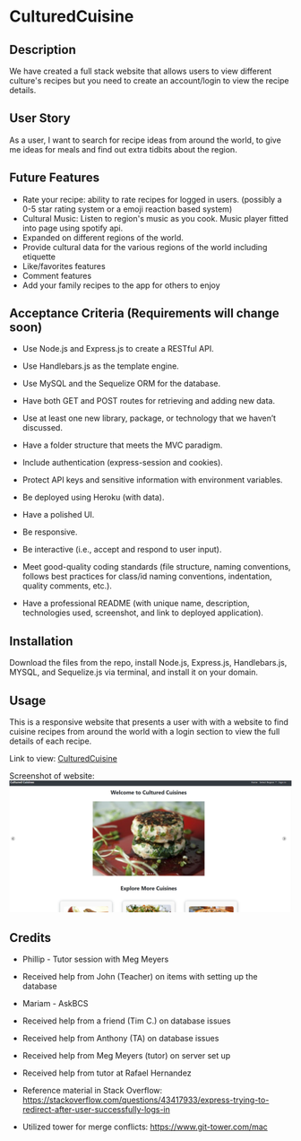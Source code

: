 # CulturedCuisine

## Description

We have created a full stack website that allows users to view different culture's recipes but you need to create an account/login to view the recipe details.

## User Story

As a user,
I want to search for recipe ideas from around the world,
to give me ideas for meals and find out extra tidbits about the region.

## Future Features

* Rate your recipe: ability to rate recipes for logged in users. (possibly a 0-5 star rating system or a emoji reaction based system)
* Cultural Music: Listen to region's music as you cook. Music player fitted into page using spotify api. 
* Expanded on different regions of the world.
* Provide cultural data for the various regions of the world including etiquette
* Like/favorites features
* Comment features
* Add your family recipes to the app for others to enjoy

## Acceptance Criteria (Requirements will change soon)

* Use Node.js and Express.js to create a RESTful API.

* Use Handlebars.js as the template engine.

* Use MySQL and the Sequelize ORM for the database.

* Have both GET and POST routes for retrieving and adding new data.

* Use at least one new library, package, or technology that we haven’t discussed.

* Have a folder structure that meets the MVC paradigm.

* Include authentication (express-session and cookies).

* Protect API keys and sensitive information with environment variables.

* Be deployed using Heroku (with data).

* Have a polished UI.

* Be responsive.

* Be interactive (i.e., accept and respond to user input).

* Meet good-quality coding standards (file structure, naming conventions, follows best practices for class/id naming conventions, indentation, quality comments, etc.).

* Have a professional README (with unique name, description, technologies used, screenshot, and link to deployed application).

## Installation

Download the files from the repo, install Node.js, Express.js, Handlebars.js, MYSQL, and Sequelize.js via terminal, and install it on your domain.

## Usage

This is a responsive website that presents a user with with a website to find cuisine recipes from around the world with a login section to view the full details of each recipe.

Link to view: [CulturedCuisine](https://culturedcuisine-59da43e6096e.herokuapp.com/)

Screenshot of website:
![CulturedCuisine](culturedcuisine-snap.png "CulturedCuisine")

## Credits

* Phillip - Tutor session with Meg Meyers

* Received help from John (Teacher) on items with setting up the database

* Mariam - AskBCS

* Received help from a friend (Tim C.) on database issues

* Received help from Anthony (TA) on database issues

* Received help from Meg Meyers (tutor) on server set up

* Received help from tutor at Rafael Hernandez

* Reference material in Stack Overflow: https://stackoverflow.com/questions/43417933/express-trying-to-redirect-after-user-successfully-logs-in

* Utilized tower for merge conflicts: https://www.git-tower.com/mac